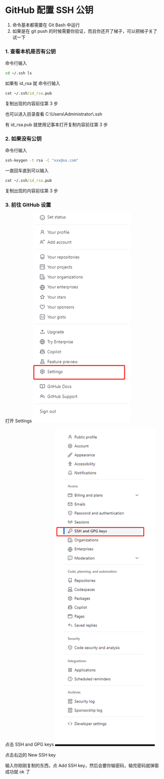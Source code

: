 # GitHub 配置 SSH 公钥

1. 命令基本都需要在 Git Bash 中运行
2. 如果是在 git push 的时候需要你验证，而且你还开了梯子，可以把梯子关了试一下

### 1. 查看本机是否有公钥

命令行输入

```cmd
cd ~/.ssh ls
```

如果有 id_rsa 就 命令行输入

```cmd
cat ~/.ssh/id_rsa.pub
```

复制出现的内容前往第 3 步

也可以进入目录查看
C:\Users\Administrator\\.ssh

有 id_rsa.pub 就使用记事本打开复制内容前往第 3 步

### 2. 如果没有公钥

命令行输入

```cmd
ssh-keygen -t rsa -C "xxx@xx.com"
```

一直回车直到可以输入

```cmd
cat ~/.ssh/id_rsa.pub
```

复制出现的内容前往第 3 步

### 3. 前往 GitHub 设置

打开 Settings
![](../assets/images/myNote\gitKeyConfig\1.png)

点击 SSH and GPG keys
![](../assets/images/myNote\gitKeyConfig\2.png)

点击右边的 New SSH key

输入你刚刚复制的东西，点 Add SSH key，然后会要你输密码，输完密码就弹窗成功就 ok 了
